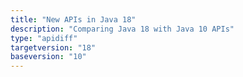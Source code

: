 ```yaml
---
title: "New APIs in Java 18"
description: "Comparing Java 18 with Java 10 APIs"
type: "apidiff"
targetversion: "18"
baseversion: "10"
---
```

